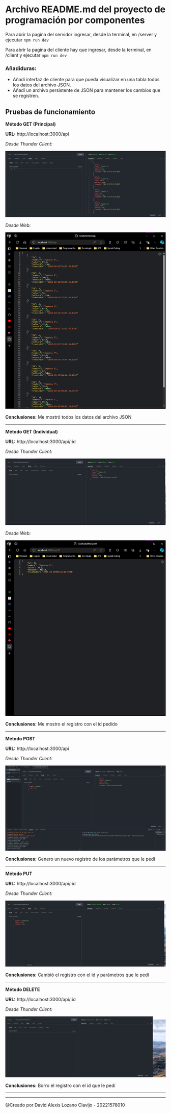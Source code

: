 # Archivo README.md del proyecto de programación por componentes

  

Para abrir la pagina del servidor ingresar, desde la terminal, en /server y ejecutar <code>npm run dev</code>

Para abrir la pagina del cliente hay que ingresar, desde la terminal, en /client y ejecutar <code>npm run dev</code>

### Añadiduras:
- Añadí interfaz de cliente para que pueda visualizar en una tabla todos los datos del archivo JSON.
- Añadí un archivo persistente de JSON para mantener los cambios que se registren.

## Pruebas de funcionamiento

**Método GET (Principal)**

**URL:** http://localhost:3000/api

*Desde Thunder Client:*

![Método GET (Principal) Thunder Client](https://github.com/D-LozanoC/Proyecto-Express-Node---React-Vite/blob/master/Pasted%20image%2020241022000132.png)

*Desde Web:*

![Método GET (Principal) Web](https://github.com/D-LozanoC/Proyecto-Express-Node---React-Vite/blob/master/Pasted%20image%2020241022000240.png)

**Conclusiones:** Me mostró todos los datos del archivo JSON

---
**Método GET (Individual)**

**URL:** http://localhost:3000/api/:id

*Desde Thunder Client:*

![Método GET (Individual) Thunder Client](https://github.com/D-LozanoC/Proyecto-Express-Node---React-Vite/blob/master/Pasted%20image%2020241022000615.png)

*Desde Web:*

![Método GET (Individual) Web](https://github.com/D-LozanoC/Proyecto-Express-Node---React-Vite/blob/master/Pasted%20image%2020241022000544.png)

**Conclusiones:** Me mostro el registro con el id pedido

---
**Método POST**

**URL:** http://localhost:3000/api

*Desde Thunder Client:*

![Método POST](https://github.com/D-LozanoC/Proyecto-Express-Node---React-Vite/blob/master/Pasted%20image%2020241022000712.png)

**Conclusiones:** Genero un nuevo registro de los parámetros que le pedí

---
**Método PUT**

**URL:** http://localhost:3000/api/:id

*Desde Thunder Client:*

![Método PUT](https://github.com/D-LozanoC/Proyecto-Express-Node---React-Vite/blob/master/Pasted%20image%2020241022001144.png)

**Conclusiones:** Cambió el registro con el id y parámetros que le pedí

---
**Método DELETE**

**URL:** http://localhost:3000/api/:id

*Desde Thunder Client:*

![Método DELETE](https://github.com/D-LozanoC/Proyecto-Express-Node---React-Vite/blob/master/Pasted%20image%2020241022001315.png)

**Conclusiones:** Borro el registro con el id que le pedí

---

---

@Creado por David Alexis Lozano Clavijo - 20221578010
